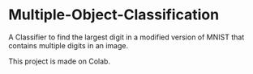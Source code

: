 # Multiple-Object-Classification
A Classifier to find the largest digit in a modified version of MNIST that contains multiple digits in an image.

This project is made on Colab. 
